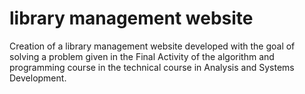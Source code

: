 # library management website
 Creation of a library management website developed with the goal of solving a problem given in the Final Activity of the algorithm and programming course in the technical course in Analysis and Systems Development.
